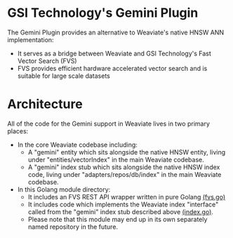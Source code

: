 
# GSI Technology's Gemini Plugin

The Gemini Plugin provides an alternative to Weaviate's native HNSW ANN implementation:
* It serves as a bridge between Weaviate and GSI Technology's Fast Vector Search (FVS)
* FVS provides efficient hardware accelerated vector search and is suitable for large scale datasets

# Architecture

All of the code for the Gemini support in Weaviate lives in two primary places:
* In the core Weaviate codebase including:
  * A "gemini" entity which sits alongside the native HNSW entity, living under "entities/vectorIndex" in the main Weaviate codebase.
  * A "gemini" index stub which sits alongside the native HNSW index code, living under "adapters/repos/db/index" in the main Weaviate codebase.
* In this Golang module directory:
  * It includes an FVS REST API wrapper written in pure Golang [\(fvs.go\)](./fvs.go)
  * It includes code which implements the Weaviate index "interface" called from the "gemini" index stub described above [\(index.go\)](./index.go).
  * Please note that this module may end up in its own separately named repository in the future.



